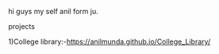 hi guys my self anil form ju.

projects

1)College library:-https://anilmunda.github.io/College_Library/
